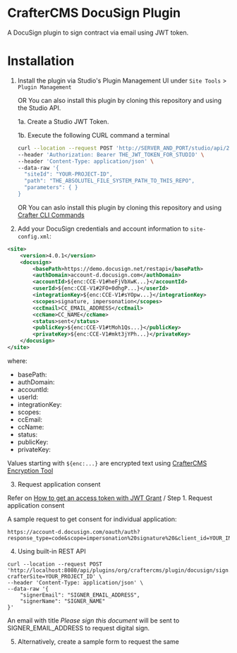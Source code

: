 # CrafterCMS DocuSign Plugin

A DocuSign plugin to sign contract via email using JWT token.

# Installation

1. Install the plugin via Studio's Plugin Management UI under `Site Tools` > `Plugin Management`

   OR You can also install this plugin by cloning this repository and using the Studio API.

    1a. Create a Studio JWT Token.

    1b. Execute the following CURL command a terminal

    ```bash
    curl --location --request POST 'http://SERVER_AND_PORT/studio/api/2/marketplace/copy' \
    --header 'Authorization: Bearer THE_JWT_TOKEN_FOR_STUDIO' \
    --header 'Content-Type: application/json' \
    --data-raw '{
      "siteId": "YOUR-PROJECT-ID",
      "path": "THE_ABSOLUTEL_FILE_SYSTEM_PATH_TO_THIS_REPO",
      "parameters": { }
    }
    ```

    OR You can aslo install this plugin by cloning this repository and using [Crafter CLI Commands](https://docs.craftercms.org/en/4.0/new-ia/reference/devcontentops-toolkit/copy-plugin.html)

2. Add your DocuSign credentials and account information to `site-config.xml`:

```xml
<site>
    <version>4.0.1</version>
    <docusign>
        <basePath>https://demo.docusign.net/restapi</basePath>
        <authDomain>account-d.docusign.com</authDomain>
        <accountId>${enc:CCE-V1#heFjVbXwK...}</accountId>
        <userId>${enc:CCE-V1#2FO+0dhgP...}</userId>
        <integrationKey>${enc:CCE-V1#sYOpw...}</integrationKey>
        <scopes>signature, impersonation</scopes>
        <ccEmail>CC_EMAIL_ADDRESS</ccEmail>
        <ccName>CC_NAME</ccName>
        <status>sent</status>
        <publicKey>${enc:CCE-V1#tMoh1Qs...}</publicKey>
        <privateKey>${enc:CCE-V1#mkt3jYPh...}</privateKey>
    </docusign>
</site>
```

where:

* basePath:
* authDomain:
* accountId:
* userId:
* integrationKey:
* scopes:
* ccEmail:
* ccName:
* status:
* publicKey:
* privateKey:

Values starting with `${enc:...}` are encrypted text using [CrafterCMS Encryption Tool](https://docs.craftercms.org/en/4.0/system-administrators/activities/authoring/main-menu-encryption-tool.html#encryption-tool)

3. Request application consent

Refer on [How to get an access token with JWT Grant](https://developers.docusign.com/platform/auth/jwt/jwt-get-token/) / Step 1. Request application consent

A sample request to get consent for individual application:

```curl
https://account-d.docusign.com/oauth/auth?response_type=code&scope=impersonation%20signature%20&client_id=YOUR_INTEGRATION_KEY&redirect_uri=https://developers.docusign.com/platform/auth/consent
```

4. Using built-in REST API

```curl
curl --location --request POST 'http://localhost:8080/api/plugins/org/craftercms/plugin/docusign/sign.json?crafterSite=YOUR_PROJECT_ID' \
--header 'Content-Type: application/json' \
--data-raw '{
    "signerEmail": "SIGNER_EMAIL_ADDRESS",
    "signerName": "SIGNER_NAME"
}'
```

An email with title *Please sign this document* will be sent to SIGNER_EMAIL_ADDRESS to request digital sign.

5. Alternatively, create a sample form to request the same

